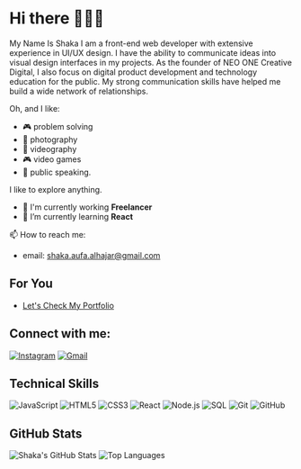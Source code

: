 # Hi there 👀👋🌱

My Name Is Shaka I am a front-end web developer with extensive experience in UI/UX design. I have the ability to communicate ideas into visual design interfaces in my projects. As the founder of NEO ONE Creative Digital, I also focus on digital product development and technology education for the public. My strong communication skills have helped me build a wide network of relationships.

Oh, and I like:
- 🎮 problem solving
- 📸 photography
- 🎥 videography
- 🎮 video games
- 💬 public speaking.

I like to explore anything.

- 🚀 I'm currently working **Freelancer**
- 🌱 I’m currently learning **React**  

📫 How to reach me:
- email: shaka.aufa.alhajar@gmail.com

## For You

- [Let's Check My Portfolio](https://sakcss.vercel.app)
  
## Connect with me:

[![Instagram](https://img.shields.io/badge/-Instagram-E4405F?style=flat&logo=instagram&logoColor=white)](https://instagram.com/sak.css)
[![Gmail](https://img.shields.io/badge/-Gmail-D14836?style=flat&logo=gmail&logoColor=white)](mailto:shaka.aufa.alhajar@gmail.com)

## Technical Skills

![JavaScript](https://img.shields.io/badge/-JavaScript-F7DF1E?style=flat&logo=javascript&logoColor=black)
![HTML5](https://img.shields.io/badge/-HTML5-E34F26?style=flat&logo=html5&logoColor=white)
![CSS3](https://img.shields.io/badge/-CSS3-1572B6?style=flat&logo=css3&logoColor=white)
![React](https://img.shields.io/badge/-React-61DAFB?style=flat&logo=react&logoColor=black)
![Node.js](https://img.shields.io/badge/-Node.js-339933?style=flat&logo=nodedotjs&logoColor=white)
![SQL](https://img.shields.io/badge/-SQL-4479A1?style=flat&logo=sql&logoColor=white)
![Git](https://img.shields.io/badge/-Git-F05032?style=flat&logo=git&logoColor=white)
![GitHub](https://img.shields.io/badge/-GitHub-181717?style=flat&logo=github&logoColor=white)


## GitHub Stats

![Shaka's GitHub Stats](https://github-readme-stats.vercel.app/api?username=saka-C&show_icons=true&theme=radical)
![Top Languages](https://github-readme-stats.vercel.app/api/top-langs/?username=saka-C&layout=compact&theme=radical)

